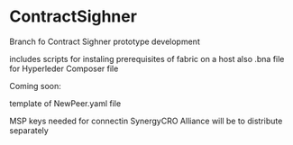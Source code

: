 # ContractSighner


Branch fo Contract Sighner prototype development

includes scripts for instaling prerequisites of fabric on a host
also .bna file for Hyperleder  Composer file


Coming soon:

template of NewPeer.yaml file 

MSP keys needed for connectin SynergyCRO Alliance will be to distribute separately
